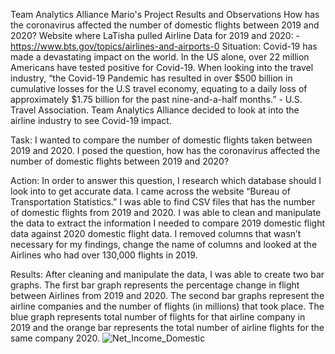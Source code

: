 Team Analytics Alliance
Mario's Project Results and Observations
How has the coronavirus affected the number of domestic flights between 2019 and 2020?
Website where LaTisha pulled Airline Data for 2019 and 2020: - https://www.bts.gov/topics/airlines-and-airports-0
Situation:
Covid-19 has made a devastating impact on the world. In the US alone, over 22 million Americans have tested positive for Covid-19. When looking into the travel industry, “the Covid-19 Pandemic has resulted in over $500 billion in cumulative losses for the U.S travel economy, equating to a daily loss of approximately $1.75 billion for the past nine-and-a-half months.” - U.S. Travel Association. Team Analytics Alliance decided to look at into the airline industry to see Covid-19 impact.

Task:
I wanted to compare the number of domestic flights taken between 2019 and 2020. I posed the question, how has the coronavirus affected the number of domestic flights between 2019 and 2020?

Action:
In order to answer this question, I research which database should I look into to get accurate data. I came across the website “Bureau of Transportation Statistics.” I was able to find CSV files that has the number of domestic flights from 2019 and 2020. I was able to clean and manipulate the data to extract the information I needed to compare 2019 domestic flight data against 2020 domestic flight data. I removed columns that wasn’t necessary for my findings, change the name of columns and looked at the Airlines who had over 130,000 flights in 2019.

Results:
After cleaning and manipulate the data, I was able to create two bar graphs. The first bar graph represents the percentage change in flight between Airlines from 2019 and 2020. The second bar graphs represent the airline companies and the number of flights (in millions) that took place. The blue graph represents total number of flights for that airline company in 2019 and the orange bar represents the total number of airline flights for the same company 2020.
![Net_Income_Domestic](https://github.com/llhabers/data-analysis-project-1/blob/main/output_data/Net_Income_Domestic.png)
